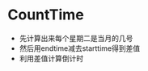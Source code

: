 # CountTime
<ul>
  <li>先计算出来每个星期二是当月的几号</li>
  <li>然后用endtime减去starttime得到差值</li>
  <li>利用差值计算倒计时</li>
</ul>
